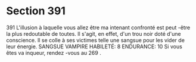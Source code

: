 # Section 391

391
L'illusion à laquelle vous allez être ma intenant confronté est
peut -être la plus redoutable de toutes. Il s'agit, en effet, d'un trou
noir doté d'une conscience. Il se colle à ses victimes telle une
sangsue pour les vider de leur énergie.
SANGSUE  VAMPIRE  HABILETÉ:  8 ENDURANCE:  10
Si vous êtes va inqueur, rendez -vous au 269 .